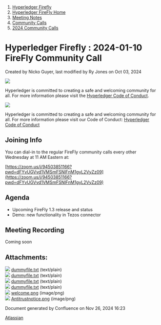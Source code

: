 1. [Hyperledger Firefly](index.html)
2. [Hyperledger FireFly Home](Hyperledger-FireFly-Home_20152345.html)
3. [Meeting Notes](Meeting-Notes_20156412.html)
4. [Community Calls](Community-Calls_20154671.html)
5. [2024 Community Calls](2024-Community-Calls_20156719.html)

# Hyperledger Firefly : 2024-01-10 FireFly Community Call

Created by Nicko Guyer, last modified by Ry Jones on Oct 03, 2024

![](attachments/20155097/25264818.png?height=250)

Hyperledger is committed to creating a safe and welcoming community for all. For more information please visit the [Hyperledger Code of Conduct](https://lf-hyperledger.atlassian.net/wiki/spaces/HYP/pages/19595281/Hyperledger+Code+of+Conduct).

![](attachments/20155097/25264826.png?width=1000)

Hyperledger is committed to creating a safe and welcoming community for all. For more information please visit our Code of Conduct: [Hyperledger Code of Conduct](https://lf-hyperledger.atlassian.net/wiki/spaces/HYP/pages/19595281/Hyperledger+Code+of+Conduct)

## Joining Info

You can dial-in to the regular FireFly community calls every other Wednesday at 11 AM Eastern at:

[https://zoom.us/j/94503851166?pwd=dFYvUGVvd1VMSmFSNlFnM1gyL2VyZz09](https://zoom.us/j/94503851166?pwd=dFYvUGVvd1VMSmFSNlFnM1gyL2VyZz09)

## Agenda

- Upcoming FireFly 1.3 release and status
- Demo: new functionality in Tezos connector

## Meeting Recording

Coming soon

## Attachments:

![](images/icons/bullet_blue.gif) [dummyfile.txt](attachments/20155097/20156727.txt) (text/plain)  
![](images/icons/bullet_blue.gif) [dummyfile.txt](attachments/20155097/20156725.txt) (text/plain)  
![](images/icons/bullet_blue.gif) [dummyfile.txt](attachments/20155097/20156726.txt) (text/plain)  
![](images/icons/bullet_blue.gif) [dummyfile.txt](attachments/20155097/20156724.txt) (text/plain)  
![](images/icons/bullet_blue.gif) [welcome.png](attachments/20155097/25264818.png) (image/png)  
![](images/icons/bullet_blue.gif) [Antitrustnotice.png](attachments/20155097/25264826.png) (image/png)

Document generated by Confluence on Nov 26, 2024 16:23

[Atlassian](http://www.atlassian.com/)
